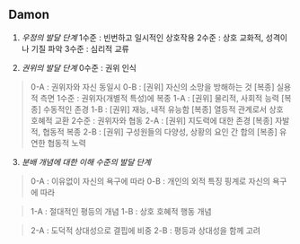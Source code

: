 ## Damon

1. *우정의 발달 단계*
	1수준 : 빈번하고 일시적인 상호작용
	2수준 : 상호 교화적, 성격이나 기질 파악
	3수준 : 심리적 교류

2. *권위의 발달 단계*
0수준 : 권위 인식
> 	0-A : 권위자와 자신 동일시
> 	0-B : [권위] 자신의 소망을 방해하는 것
> 		 [복종] 실용적 측면
1수준 : 권위자(개별적 특성)에 복종
> 	1-A : [권위] 물리적, 사회적 능력
> 		 [복종] 수동적인 존경
> 	1-B : [권위] 재능, 내적 유능함
> 		 [복종] 열등적 관계로서 상호 호혜적 교환
2수준 : 권위자와 협동
> 	2-A : [권위] 지도력에 대한 존경
> 		 [복종] 자발적, 협동적 복종
> 	2-B : [권위] 구성원들의 다양성, 상황의 요인 간 합의
> 		 [복종] 유연한 협동적 노력

3. *분배 개념에 대한 이해 수준의 발달 단계*
> 	0-A : 이유없이 자신의 욕구에 따라
> 	0-B : 개인의 외적 특징 핑계로 자신의 욕구에 따라

> 	1-A : 절대적인 평등의 개념
> 	1-B : 상호 호혜적 행동 개념

> 	2-A : 도덕적 상대성으로 결핍에 비중
> 	2-B : 평등과 상대성을 함께 고려
